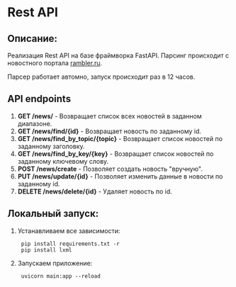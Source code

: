 # Rest API

## Описание:
Реализация Rest API на базе фраймворка FastAPI.
Парсинг происходит с новостного портала [rambler.ru](https://www.rambler.ru/).

Парсер работает автомно, запуск происходит раз в 12 часов.

## API endpoints

1. **GET /news/** - Возвращает список всех новостей в заданном диапазоне.
2. **GET /news/find/{id}** - Возвращает новость по заданному id.
3. **GET /news/find_by_topic/{topic}** - Возвращает список новостей по заданному заголовку.
3. **GET /news/find_by_key/{key}** - Возвращает список новостей по заданному ключевому слову.
4. **POST /news/create** - Позволяет создать новость "вручную".
4. **PUT /news/update/{id}** - Позволяет изменить данные в новости по заданному id.
5. **DELETE /news/delete/{id}** - Удаляет новость по id.

## Локальный запуск:
1. Устанавливаем все зависимости:

        pip install requirements.txt -r
        pip install lxml

2. Запускаем приложение:

        uvicorn main:app --reload
